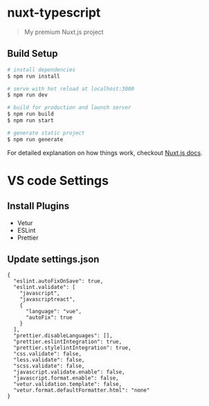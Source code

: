 # nuxt-typescript

> My premium Nuxt.js project

## Build Setup

``` bash
# install dependencies
$ npm run install

# serve with hot reload at localhost:3000
$ npm run dev

# build for production and launch server
$ npm run build
$ npm run start

# generate static project
$ npm run generate
```

For detailed explanation on how things work, checkout [Nuxt.js docs](https://nuxtjs.org).

# VS code Settings
## Install Plugins

- Vetur
- ESLint
- Prettier

## Update settings.json
```
{
  "eslint.autoFixOnSave": true,
  "eslint.validate": [
    "javascript",
    "javascriptreact",
    {
      "language": "vue",
      "autoFix": true
    }
  ],
  "prettier.disableLanguages": [],
  "prettier.eslintIntegration": true,
  "prettier.stylelintIntegration": true,
  "css.validate": false,
  "less.validate": false,
  "scss.validate": false,
  "javascript.validate.enable": false,
  "javascript.format.enable": false,
  "vetur.validation.template": false,
  "vetur.format.defaultFormatter.html": "none"
}
```